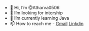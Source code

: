 - 👋 Hi, I’m @Atharva0506
- 👀 I’m looking for intership 
- 🌱 I’m currently learning Java
- 📫 How to reach me - 
<a href="atharvan.coder@gmail.com" target="_blank">Gmail</a>
<a href="https://www.linkedin.com/in/atharva-naik-527b74255?utm_source=share&utm_campaign=share_via&utm_content=profile&utm_medium=android_app" target="_blank">Linkdin</a>
<!---
Atharva0506/Atharva0506 is a ✨ special ✨ repository because its `README.md` (this file) appears on your GitHub profile.
You can click the Preview link to take a look at your changes.
--->

